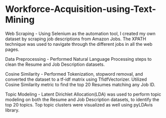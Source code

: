 # Workforce-Acquisition-using-Text-Mining
Web Scraping - Using Selenium as the automation tool, I created my own dataset by scraping job descriptions from Amazon Jobs. The XPATH technique was used to navigate through the different jobs in all the web pages.

Data Preprocessing - Performed Natural Language Processing steps to clean the Resume and Job Description datasets.

Cosine Similarity - Performed Tokenization, stopword removal, and converted the dataset to a tf-idf matrix using TfidfVectorizer. Utilized Cosine Similarity metric to find the top 20 Resumes matching any Job ID.

Topic Modeling - Latent Dirichlet Allocation(LDA) was used to perform topic modeling on both the Resume and Job Description datasets, to identify the top 20 topics. Top topic clusters were visualized as well using pyLDAvis library.
